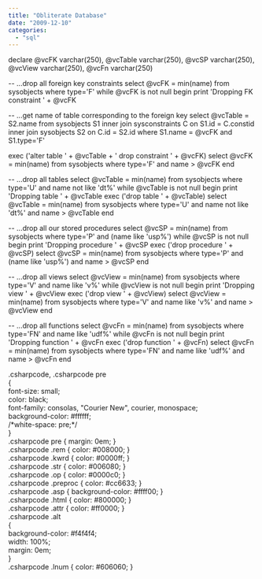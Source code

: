 ```yaml
---
title: "Obliterate Database"
date: "2009-12-10"
categories: 
  - "sql"
---
```


declare
   @vcFK varchar(250),
   @vcTable varchar(250),
   @vcSP varchar(250),
   @vcView varchar(250),
   @vcFn varchar(250)

\-- ...drop all foreign key constraints 
select @vcFK = min(name) from sysobjects where type='F'
while @vcFK is not null
begin
   print 'Dropping FK constraint ' + @vcFK
   
   \-- ...get name of table corresponding to the foreign key
   select
      @vcTable = S2.name
   from
      sysobjects S1
      inner join sysconstraints C on S1.id = C.constid
      inner join sysobjects S2 on C.id = S2.id
   where
      S1.name = @vcFK and S1.type='F'
   
   exec ('alter table ' + @vcTable + ' drop constraint ' + @vcFK)
   select @vcFK = min(name) from sysobjects where type='F' and name > @vcFK
end

\-- ...drop all tables
select @vcTable = min(name) from sysobjects where type='U' and name not like 'dt%'
while @vcTable is not null
begin
   print 'Dropping table ' + @vcTable
   exec ('drop table ' + @vcTable)
   select @vcTable = min(name) from sysobjects where type='U' and name not like 'dt%' and name > @vcTable
end

\-- ...drop all our stored procedures
select @vcSP = min(name) from sysobjects where type='P' and (name like 'usp%')
while @vcSP is not null
begin
   print 'Dropping procedure ' + @vcSP
   exec ('drop procedure ' + @vcSP)
   select @vcSP = min(name) from sysobjects where type='P' and (name like 'usp%') and name > @vcSP
end

\-- ...drop all views
select @vcView = min(name) from sysobjects where type='V' and name like 'v%'
while @vcView is not null
begin
   print 'Dropping view ' + @vcView
   exec ('drop view ' + @vcView)
   select @vcView = min(name) from sysobjects where type='V' and name like 'v%' and name > @vcView
end
   
\-- ...drop all functions
select @vcFn = min(name) from sysobjects where type='FN' and name like 'udf%'
while @vcFn is not null
begin
   print 'Dropping function ' + @vcFn
   exec ('drop function ' + @vcFn)
   select @vcFn = min(name) from sysobjects where type='FN' and name like 'udf%' and name > @vcFn
end

.csharpcode, .csharpcode pre<br /> {<br /> font-size: small;<br /> color: black;<br /> font-family: consolas, "Courier New", courier, monospace;<br /> background-color: #ffffff;<br /> /\*white-space: pre;\*/<br /> }<br /> .csharpcode pre { margin: 0em; }<br /> .csharpcode .rem { color: #008000; }<br /> .csharpcode .kwrd { color: #0000ff; }<br /> .csharpcode .str { color: #006080; }<br /> .csharpcode .op { color: #0000c0; }<br /> .csharpcode .preproc { color: #cc6633; }<br /> .csharpcode .asp { background-color: #ffff00; }<br /> .csharpcode .html { color: #800000; }<br /> .csharpcode .attr { color: #ff0000; }<br /> .csharpcode .alt<br /> {<br /> background-color: #f4f4f4;<br /> width: 100%;<br /> margin: 0em;<br /> }<br /> .csharpcode .lnum { color: #606060; }
